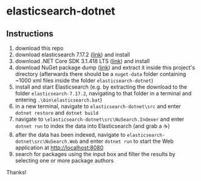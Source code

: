 # elasticsearch-dotnet

## Instructions
1) download this repo
2) download elasticsearch 7.17.2 ([link](https://www.elastic.co/downloads/past-releases/elasticsearch-7-17-2)) and install
3) download .NET Core SDK 3.1.418 LTS ([link](https://dotnet.microsoft.com/en-us/download/dotnet/3.1)) and install
4) download NuGet package dump ([link](https://nusearch.blob.core.windows.net/dump/nuget-data-jul-2017.zip)) and extract it inside this project's directory (afterwards there should be a `nuget-data` folder containing ~1000 xml files inside the folder `elasticsearch-dotnet`)
5) install and start Elasticsearch (e.g. by extracting the download to the folder `elasticsearch-7.17.2`, navigating to that folder in a terminal and entering `.\bin\elasticsearch.bat`)
6) in a new terminal, navigate to `elasticsearch-dotnet\src` and enter `dotnet restore` and `dotnet build`
7) navigate to `\elasticsearch-dotnet\src\NuSearch.Indexer` and enter `dotnet run` to index the data into Elasticsearch (and grab a :coffee:)
8) after the data has been indexed, navigate to `elasticsearch-dotnet\src\NuSearch.Web` and enter `dotnet run` to start the Web application at <http://localhost:8080>
9) search for packages using the input box and filter the results by selecting one or more package authors

Thanks!
